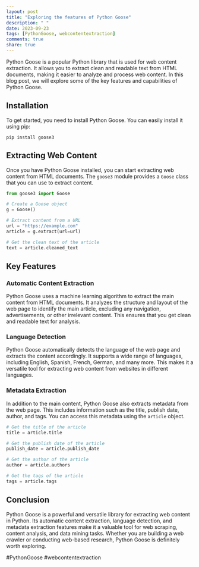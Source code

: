 ```yaml
---
layout: post
title: "Exploring the features of Python Goose"
description: " "
date: 2023-09-23
tags: [PythonGoose, webcontentextraction]
comments: true
share: true
---
```


Python Goose is a popular Python library that is used for web content extraction. It allows you to extract clean and readable text from HTML documents, making it easier to analyze and process web content. In this blog post, we will explore some of the key features and capabilities of Python Goose.

## Installation

To get started, you need to install Python Goose. You can easily install it using pip:

```
pip install goose3
```

## Extracting Web Content

Once you have Python Goose installed, you can start extracting web content from HTML documents. The `goose3` module provides a `Goose` class that you can use to extract content.

```python
from goose3 import Goose

# Create a Goose object
g = Goose()

# Extract content from a URL
url = "https://example.com"
article = g.extract(url=url)

# Get the clean text of the article
text = article.cleaned_text
```

## Key Features

### Automatic Content Extraction

Python Goose uses a machine learning algorithm to extract the main content from HTML documents. It analyzes the structure and layout of the web page to identify the main article, excluding any navigation, advertisements, or other irrelevant content. This ensures that you get clean and readable text for analysis.

### Language Detection

Python Goose automatically detects the language of the web page and extracts the content accordingly. It supports a wide range of languages, including English, Spanish, French, German, and many more. This makes it a versatile tool for extracting web content from websites in different languages.

### Metadata Extraction

In addition to the main content, Python Goose also extracts metadata from the web page. This includes information such as the title, publish date, author, and tags. You can access this metadata using the `article` object.

```python
# Get the title of the article
title = article.title

# Get the publish date of the article
publish_date = article.publish_date

# Get the author of the article
author = article.authors

# Get the tags of the article
tags = article.tags
```

## Conclusion

Python Goose is a powerful and versatile library for extracting web content in Python. Its automatic content extraction, language detection, and metadata extraction features make it a valuable tool for web scraping, content analysis, and data mining tasks. Whether you are building a web crawler or conducting web-based research, Python Goose is definitely worth exploring.

#PythonGoose #webcontentextraction